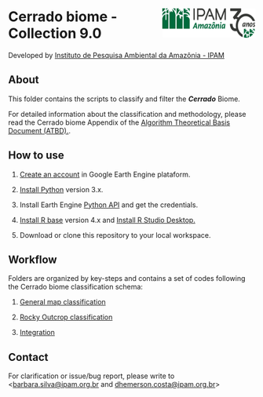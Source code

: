 <div>
    <img src='https://github.com/mapbiomas/brazil-cerrado/blob/main/lulc_30m_landsat/collection_60/2-general-map/www/logo-ipam-30anos.jpg?raw=true' height='60' width='190' align='right'>
    <h1>Cerrado biome - Collection 9.0</h1>
</div>

Developed by [Instituto de Pesquisa Ambiental da Amazônia - IPAM](https://ipam.org.br/)<br>

## About
This folder contains the scripts to classify and filter the ***Cerrado*** Biome.

For detailed information about the classification and methodology, please read the Cerrado biome Appendix of the [Algorithm Theoretical Basis Document (ATBD).](https://mapbiomas.org/download-dos-atbds).

## How to use
1. [Create an account](https://signup.earthengine.google.com/) in Google Earth Engine plataform.

2. [Install Python](https://www.python.org/downloads/) version 3.x.

3. Install Earth Engine [Python API](https://developers.google.com/earth-engine/guides/python_install) and get the credentials. 

4. [Install R base](https://cran.r-project.org/bin/) version 4.x and [Install R Studio Desktop.](https://www.rstudio.com/products/rstudio/download/)

5. Download or clone this repository to your local workspace.

## Workflow
Folders are organized by key-steps and contains a set of codes following the Cerrado biome classification schema:

1. [General map classification](https://github.com/mapbiomas/brazil-cerrado/tree/main/lulc_30m_landsat/collection_09/1-general-map)

2. [Rocky Outcrop classification](https://github.com/mapbiomas/brazil-cerrado/tree/main/lulc_30m_landsat/collection_09/2-rocky-outcrop)

3. [Integration](https://github.com/mapbiomas/brazil-cerrado/tree/main/lulc_30m_landsat/collection_09/3-integration)

## Contact
For clarification or issue/bug report, please write to <barbara.silva@ipam.org.br and dhemerson.costa@ipam.org.br>

